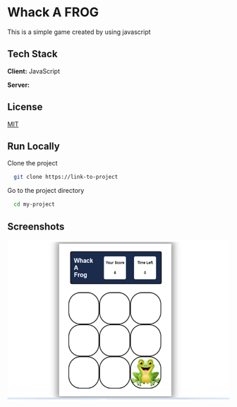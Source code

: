 
# Whack A FROG

This is a simple game created by using javascript

## Tech Stack

**Client:** JavaScript

**Server:** 


## License

[MIT](https://choosealicense.com/licenses/mit/)


## Run Locally

Clone the project

```bash
  git clone https://link-to-project
```

Go to the project directory

```bash
  cd my-project
```



## Screenshots

![Whack A Frog](/Whack.png)
